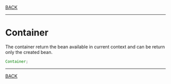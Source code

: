 [BACK](../table.md)

---

# Container

The container return the bean available in current context and can be return only the created bean.

```java
Container;
```

---
[BACK](../table.md)